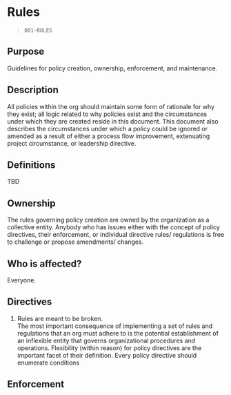 # Rules
> `001-RULES`

## Purpose
Guidelines for policy creation, ownership, enforcement, and maintenance.

## Description
All policies within the org should maintain some form of rationale for why they exist; all logic related to why policies exist and the circumstances under which they are created reside in this document. This document also describes the circumstances under which a policy could be ignored or amended as a result of either a process flow improvement, extenuating project circumstance, or leadership directive.

## Definitions
TBD

## Ownership
The rules governing policy creation are owned by the organization as a collective entity. Anybody who has issues either with the concept of policy directives, their enforcement, or individual directive rules/ regulations is free to challenge or propose amendments/ changes.

## Who is affected?
Everyone.

## Directives
1. Rules are meant to be broken.  
The most important consequence of implementing a set of rules and regulations that an org must adhere to is the potential establishment of an inflexible entity that governs organizational procedures and operations. Flexibility (within reason) for policy directives are the important facet of their definition. Every policy directive should enumerate conditions

## Enforcement
